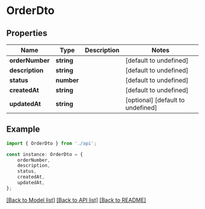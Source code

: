 # OrderDto


## Properties

Name | Type | Description | Notes
------------ | ------------- | ------------- | -------------
**orderNumber** | **string** |  | [default to undefined]
**description** | **string** |  | [default to undefined]
**status** | **number** |  | [default to undefined]
**createdAt** | **string** |  | [default to undefined]
**updatedAt** | **string** |  | [optional] [default to undefined]

## Example

```typescript
import { OrderDto } from './api';

const instance: OrderDto = {
    orderNumber,
    description,
    status,
    createdAt,
    updatedAt,
};
```

[[Back to Model list]](../README.md#documentation-for-models) [[Back to API list]](../README.md#documentation-for-api-endpoints) [[Back to README]](../README.md)
